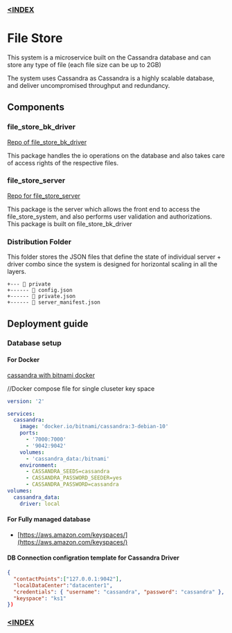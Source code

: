### [<INDEX](https://b19kiit.github.io/OEE_DOCS/)

# File Store

This system is a microservice built on the Cassandra database and can store any type of file (each file size can be up to 2GB)

The system uses Cassandra as Cassandra is a highly scalable database, and deliver uncompromised throughput and redundancy.

## Components

### file_store_bk_driver

[Repo of file_store_bk_driver](https://bitbucket.org/rishavbhowmiktgs/file_store_bk_driver/src/master/)

This package handles the io operations on the database and also takes care of access rights of the respective files.

### file_store_server

[Repo for file_store_server](https://bitbucket.org/rishavbhowmiktgs/file_store_server/src/master/)

This package is the server which allows the front end to access the file_store_system, and also performs user validation and authorizations.
This package is built on file_store_bk_driver

### Distribution Folder

This folder stores the JSON files that define the state of individual server + driver combo since the system is designed for horizontal scaling in all the layers.
```
+--- 📁 private
+------ 📄 config.json
+------ 📄 private.json
+------ 📄 server_manifest.json
```

## Deployment guide

### Database setup

#### For Docker

[cassandra with bitnami docker](https://hub.docker.com/r/bitnami/cassandra/)

//Docker compose file for single cluseter key space
```YAML
version: '2'

services:
  cassandra:
    image: 'docker.io/bitnami/cassandra:3-debian-10'
    ports:
      - '7000:7000'
      - '9042:9042'
    volumes:
      - 'cassandra_data:/bitnami'
    environment:
      - CASSANDRA_SEEDS=cassandra
      - CASSANDRA_PASSWORD_SEEDER=yes
      - CASSANDRA_PASSWORD=cassandra
volumes:
  cassandra_data:
    driver: local
```
#### For Fully managed database

- [https://aws.amazon.com/keyspaces/](https://aws.amazon.com/keyspaces/)

#### DB Connection configration template for Cassandra Driver

```JSON
{
  "contactPoints":["127.0.0.1:9042"],
  "localDataCenter":"datacenter1",
  "credentials": { "username": "cassandra", "password": "cassandra" },
  "keyspace": "ks1"
})
```

### [<INDEX](https://b19kiit.github.io/OEE_DOCS/)
